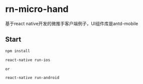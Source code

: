 # rn-micro-hand

基于react native开发的微推手客户端例子，UI组件库是antd-mobile

## Start

```bash
npm install

react-native run-ios 

or

react-native run-android
```
